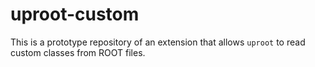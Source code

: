 # uproot-custom

This is a prototype repository of an extension that allows `uproot` to read custom classes from ROOT files.
